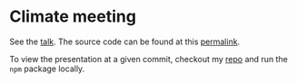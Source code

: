 # Climate meeting

See the [talk]. The source code can be found at this [permalink].

To view the presentation at a given commit, checkout my [repo] and run the `npm` package
locally.

[talk]: https://slides.eirikenger.xyz/2022-02-09-climate-meeting.html
[permalink]: https://github.com/engeir/slides/blob/19adc898acdb028e3d9e9bd161f00fb968ef42b4/content/2022-02-09-climate-meeting.md
[repo]: https://github.com/engeir/slides
